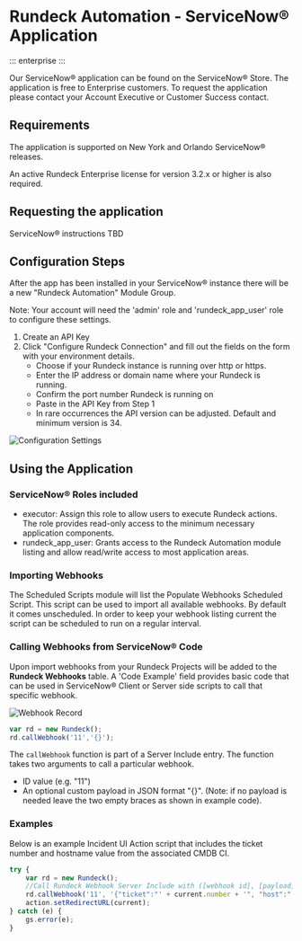 # Rundeck Automation - ServiceNow&reg; Application

::: enterprise
:::

Our ServiceNow&reg; application can be found on the ServiceNow&reg; Store.  The application is free to Enterprise customers.  To request the application please contact your Account Executive or Customer Success contact.

## Requirements

The application is supported on New York and Orlando ServiceNow&reg; releases.

An active Rundeck Enterprise license for version 3.2.x or higher is also required.

## Requesting the application

ServiceNow&reg; instructions TBD

## Configuration Steps

After the app has been installed in your ServiceNow&reg; instance there will be a new "Rundeck Automation" Module Group.

Note: Your account will need the 'admin' role and 'rundeck_app_user' role to configure these settings.

1. Create an API Key
2. Click "Configure Rundeck Connection" and fill out the fields on the form with your environment details.
    - Choose if your Rundeck instance is running over http or https.
    - Enter the IP address or domain name where your Rundeck is running.
    - Confirm the port number Rundeck is running on
    - Paste in the API Key from Step 1
    - In rare occurrences the API version can be adjusted.  Default and minimum version is 34.

![Configuration Settings](@assets/img/sn-properties-config.png)


## Using the Application

### ServiceNow&reg; Roles included

- executor: Assign this role to allow users to execute Rundeck actions.  The role provides read-only access to the minimum necessary application components.
- rundeck_app_user:  Grants access to the Rundeck Automation module listing and allow read/write access to most application areas.

### Importing Webhooks

The Scheduled Scripts module will list the Populate Webhooks Scheduled Script.  This script can be used to import all available webhooks.  By default it comes unscheduled.  In order to keep your webhook listing current the script can be scheduled to run on a regular interval.

### Calling Webhooks from ServiceNow&reg; Code

Upon import webhooks from your Rundeck Projects will be added to the **Rundeck Webhooks** table.  A 'Code Example' field provides basic code that can be used in ServiceNow&reg; Client or Server side scripts to call that specific webhook.

![Webhook Record](@assets/img/sn-webhook-record.png)

```javascript
var rd = new Rundeck();
rd.callWebhook('11','{}');
```
The `callWebhook` function is part of a Server Include entry. The function takes two arguments to call a particular webhook.
 - ID value (e.g. "11")
 - An optional custom payload in JSON format "{}".  (Note: if no payload is needed leave the two empty braces as shown in example code).

### Examples

Below is an example Incident UI Action script that includes the ticket number and hostname value from the associated CMDB CI.

```javascript
try {
    var rd = new Rundeck();
    //Call Rundeck Webhook Server Include with ([webhook id], [payload])
    rd.callWebhook('11', '{"ticket":"' + current.number + '", "host":"' + current.cmdb_ci.host_name + '"}');
    action.setRedirectURL(current);
} catch (e) {
    gs.error(e);
}
```
